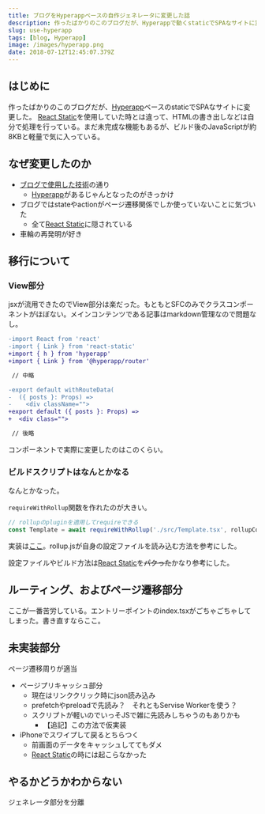 ```yaml
---
title: ブログをHyperappベースの自作ジェネレータに変更した話
description: 作ったばかりのこのブログだが、Hyperappで動くstaticでSPAなサイトに変更した。React Staticを使用していた時とは違って、HTMLの書き出しなどは自分で処理を行っている。まだ未完成な機能もあるが、ビルド後のJavaScriptが約8KBと軽量で気に入っている。
slug: use-hyperapp
tags: [blog, Hyperapp]
image: /images/hyperapp.png
date: 2018-07-12T12:45:07.379Z
---
```


## はじめに

作ったばかりのこのブログだが、[Hyperapp][hyperapp]ベースのstaticでSPAなサイトに変更した。
[React Static][react-static]を使用していた時とは違って、HTMLの書き出しなどは自分で処理を行っている。まだ未完成な機能もあるが、ビルド後のJavaScriptが約8KBと軽量で気に入っている。


## なぜ変更したのか

- [ブログで使用した技術][use-technology]の通り
  - [Hyperapp][hyperapp]があるじゃんとなったのがきっかけ
- ブログではstateやactionがページ遷移関係でしか使っていないことに気づいた
  - 全て[React Static][react-static]に隠されている
- 車輪の再発明が好き

## 移行について

### View部分

jsxが流用できたのでView部分は楽だった。もともとSFCのみでクラスコンポーネントがほぼない。メインコンテンツである記事はmarkdown管理なので問題なし。

```diff
-import React from 'react'
-import { Link } from 'react-static'
+import { h } from 'hyperapp'
+import { Link } from '@hyperapp/router'

 // 中略

-export default withRouteData(
-  ({ posts }: Props) =>
-    <div className="">
+export default ({ posts }: Props) =>
+  <div class="">

 // 後略
```

コンポーネントで実際に変更したのはこのくらい。

### ビルドスクリプトはなんとかなる

なんとかなった。

`requireWithRollup`関数を作れたのが大きい。

```js
// rollupのpluginを適用してrequireできる
const Template = await requireWithRollup('./src/Template.tsx', rollupConfig)
```

実装は[ここ][requireWithRollup]。rollup.jsが自身の設定ファイルを読み込む方法を参考にした。

設定ファイルやビルド方法は[React Static][react-static]を<s>パクった</s>かなり参考にした。


## ルーティング、およびページ遷移部分

ここが一番苦労している。エントリーポイントのindex.tsxがごちゃごちゃしてしまった。書き直すならここ。


## 未実装部分

ページ遷移周りが適当

- ページプリキャッシュ部分
  - 現在はリンククリック時にjson読み込み
  - prefetchやpreloadで先読み？　それともServise Workerを使う？
  - スクリプトが軽いのでいっそJSで雑に先読みしちゃうのもありかも
    - 【追記】この方法で仮実装
- iPhoneでスワイプして戻るとちらつく
  - 前画面のデータをキャッシュしててもダメ
  - [React Static][react-static]の時には起こらなかった


## やるかどうかわからない

ジェネレータ部分を分離


[use-technology]: /posts/use-technology/

[requireWithRollup]: https://github.com/iMasanari/imasanari.github.io/blob/9ab02e264623038b6d296fa0b0a6171be93907ee/scripts/requireWithRollup.js

[react-static]: https://github.com/nozzle/react-static
[react]: https://github.com/facebook/react
[preact]: https://github.com/developit/preact
[hyperapp]: https://github.com/hyperapp/hyperapp
